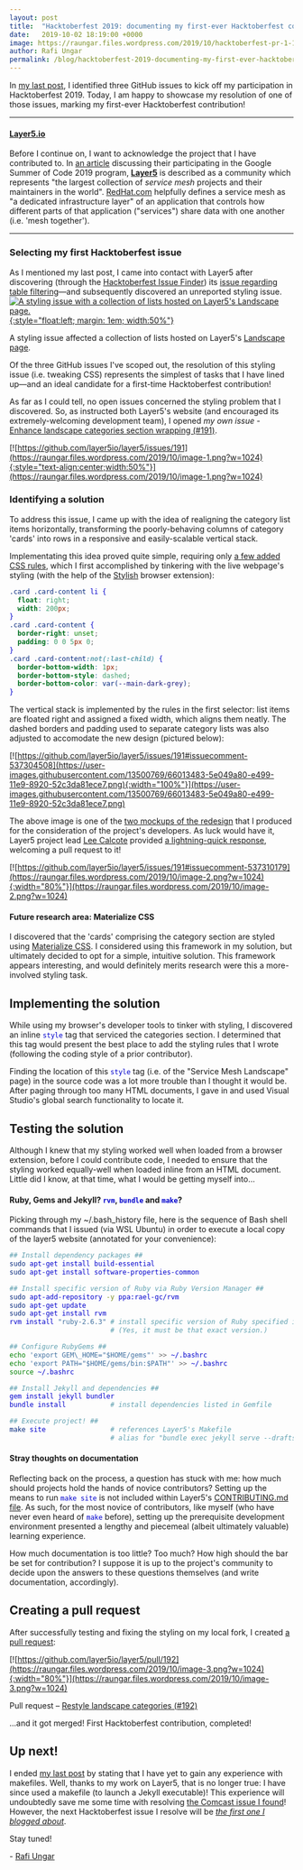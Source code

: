 ```yaml
---
layout: post
title:  "Hacktoberfest 2019: documenting my first-ever Hacktoberfest contribution"
date:   2019-10-02 18:19:00 +0000
image: https://raungar.files.wordpress.com/2019/10/hacktoberfest-pr-1-1.png
author: Rafi Ungar
permalink: /blog/hacktoberfest-2019-documenting-my-first-ever-hacktoberfest-contribution
---
```

In [my last post](https://raungar.wordpress.com/2019/09/27/planning-for-hacktoberfest-2019/), I identified three GitHub issues to kick off my participation in Hacktoberfest 2019. Today, I am happy to showcase my resolution of one of those issues, marking my first-ever Hacktoberfest contribution!

* * *

#### [Layer5.io](https://github.com/layer5io/layer5)

Before I continue on, I want to acknowledge the project that I have contributed to. In [an article](https://layer5.io/gsoc/2019) discussing their participating in the Google Summer of Code 2019 program, [**Layer5**](https://github.com/layer5io/layer5) is described as a community which represents "the largest collection of _service mesh_ projects and their maintainers in the world". [RedHat.com](https://www.redhat.com/en/topics/microservices/what-is-a-service-mesh) helpfully defines a service mesh as "a dedicated infrastructure layer" of an application that controls how different parts of that application ("services") share data with one another (i.e. 'mesh together').

* * *

### Selecting my first Hacktoberfest issue

As I mentioned my last post, I came into contact with Layer5 after discovering (through the [Hacktoberfest Issue Finder](https://hacktoberfest-finder.netlify.com/)) its [issue regarding table filtering](https://github.com/layer5io/layer5/issues/65)—and subsequently discovered an unreported styling issue. [![A styling issue with a collection of lists hosted on Layer5's Landscape page.](https://user-images.githubusercontent.com/13500769/66007380-2d643700-e480-11e9-8bda-e81dd0e166d9.png){:style="float:left; margin: 1em; width:50%"}](https://user-images.githubusercontent.com/13500769/66007380-2d643700-e480-11e9-8bda-e81dd0e166d9.png)

A styling issue affected a collection of lists hosted on Layer5's [Landscape page](https://layer5.io/landscape).

Of the three GitHub issues I've scoped out, the resolution of this styling issue (i.e. tweaking CSS) represents the simplest of tasks that I have lined up—and an ideal candidate for a first-time Hacktoberfest contribution!

As far as I could tell, no open issues concerned the styling problem that I discovered. So, as instructed both Layer5's website (and encouraged its extremely-welcoming development team), I opened _my own issue_ - [Enhance landscape categories section wrapping (#191)](https://github.com/layer5io/layer5/issues/191).

[![https://github.com/layer5io/layer5/issues/191](https://raungar.files.wordpress.com/2019/10/image-1.png?w=1024){:style="text-align:center;width:50%"}](https://raungar.files.wordpress.com/2019/10/image-1.png?w=1024)

### Identifying a solution

To address this issue, I came up with the idea of realigning the category list items horizontally, transforming the poorly-behaving columns of category 'cards' into rows in a responsive and easily-scalable vertical stack.

Implementating this idea proved quite simple, requiring only [a few added CSS rules](https://github.com/layer5io/layer5/issues/191#issuecomment-537304508), which I first accomplished by tinkering with the live webpage's styling (with the help of the [Stylish](https://addons.mozilla.org/en-US/firefox/addon/stylish/) browser extension):

<style>
  code, kbd, pre, samp {
    color: mediumblue;
  }
</style>

```css
.card .card-content li {
  float: right;
  width: 200px;
}
.card .card-content {
  border-right: unset;
  padding: 0 0 5px 0;
}
.card .card-content:not(:last-child) {
  border-bottom-width: 1px;
  border-bottom-style: dashed;
  border-bottom-color: var(--main-dark-grey);
}
```

The vertical stack is implemented by the rules in the first selector: list items are floated right and assigned a fixed width, which aligns them neatly. The dashed borders and padding used to separate category lists was also adjusted to accomodate the new design (pictured below):

[![https://github.com/layer5io/layer5/issues/191#issuecomment-537304508](https://user-images.githubusercontent.com/13500769/66013483-5e049a80-e499-11e9-8920-52c3da81ece7.png){:width="100%"}](https://user-images.githubusercontent.com/13500769/66013483-5e049a80-e499-11e9-8920-52c3da81ece7.png)

The above image is one of the [two mockups of the redesign](https://github.com/layer5io/layer5/issues/191#issuecomment-537304508) that I produced for the consideration of the project's developers. As luck would have it, Layer5 project lead [Lee Calcote](https://github.com/leecalcote) provided [a lightning-quick response](https://github.com/layer5io/layer5/issues/191#issuecomment-537310179), welcoming a pull request to it!

[![https://github.com/layer5io/layer5/issues/191#issuecomment-537310179](https://raungar.files.wordpress.com/2019/10/image-2.png?w=1024){:width="80%"}](https://raungar.files.wordpress.com/2019/10/image-2.png?w=1024)

#### Future research area: Materialize CSS

I discovered that the 'cards' comprising the category section are styled using [Materialize CSS](https://materializecss.com/). I considered using this framework in my solution, but ultimately decided to opt for a simple, intuitive solution. This framework appears interesting, and would definitely merits research were this a more-involved styling task.

## Implementing the solution

While using my browser's developer tools to tinker with styling, I discovered an inline `style` tag that serviced the categories section. I determined that this tag would present the best place to add the styling rules that I wrote (following the coding style of a prior contributor).

Finding the location of this `style` tag (i.e. of the "Service Mesh Landscape" page) in the source code was a lot more trouble than I thought it would be. After paging through too many HTML documents, I gave in and used Visual Studio's global search functionality to locate it.

## Testing the solution

Although I knew that my styling worked well when loaded from a browser extension, before I could contribute code, I needed to ensure that the styling worked equally-well when loaded inline from an HTML document. Little did I know, at that time, what I would be getting myself into...

#### Ruby, Gems and Jekyll? `rvm`, `bundle` and `make`?

Picking through my ~/.bash\_history file, here is the sequence of Bash shell commands that I issued (via WSL Ubuntu) in order to execute a local copy of the layer5 website (annotated for your convenience):
```sh
## Install dependency packages ##
sudo apt-get install build-essential
sudo apt-get install software-properties-common

## Install specific version of Ruby via Ruby Version Manager ## 
sudo apt-add-repository -y ppa:rael-gc/rvm
sudo apt-get update
sudo apt-get install rvm
rvm install "ruby-2.6.3" # install specific version of Ruby specified in Layer5's Gemfile
                         # (Yes, it must be that exact version.)

## Configure RubyGems ##
echo 'export GEM\_HOME="$HOME/gems"' >> ~/.bashrc
echo 'export PATH="$HOME/gems/bin:$PATH"' >> ~/.bashrc
source ~/.bashrc

## Install Jekyll and dependencies ## 
gem install jekyll bundler
bundle install           # install dependencies listed in Gemfile

## Execute project! ## 
make site                # references Layer5's Makefile
                         # alias for "bundle exec jekyll serve --drafts --livereload"
```
#### Stray thoughts on documentation

Reflecting back on the process, a question has stuck with me: how much should projects hold the hands of novice contributors? Setting up the means to run `make site` is not included within Layer5's [CONTRIBUTING.md file](https://github.com/layer5io/layer5/blob/master/CONTRIBUTING.md). As such, for the most novice of contributors, like myself (who have never even heard of `make` before), setting up the prerequisite development environment presented a lengthy and piecemeal (albeit ultimately valuable) learning experience.

How much documentation is too little? Too much? How high should the bar be set for contribution? I suppose it is up to the project's community to decide upon the answers to these questions themselves (and write documentation, accordingly).

## Creating a pull request

After successfully testing and fixing the styling on my local fork, I created [a pull request](https://github.com/layer5io/layer5/pull/192):

[![https://github.com/layer5io/layer5/pull/192](https://raungar.files.wordpress.com/2019/10/image-3.png?w=1024){:width="80%"}](https://raungar.files.wordpress.com/2019/10/image-3.png?w=1024)

Pull request – [Restyle landscape categories (#192)](https://github.com/layer5io/layer5/pull/192)

...and it got merged! First Hacktoberfest contribution, completed!

## Up next!

I ended [my last post](https://raungar.wordpress.com/2019/09/27/planning-for-hacktoberfest-2019/) by stating that I have yet to gain any experience with makefiles. Well, thanks to my work on Layer5, that is no longer true: I have since used a makefile (to launch a Jekyll executable)! This experience will undoubtedly save me some time with resolving [the Comcast issue I found](https://github.com/Comcast/RestfulHttpsProxy/issues/5)! However, the next Hacktoberfest issue I resolve will be [_the first one I blogged about_](https://github.com/layer5io/layer5/issues/65).

Stay tuned!

\- [Rafi Ungar](https://meshery.io/contributors/rafi-ungar/)
